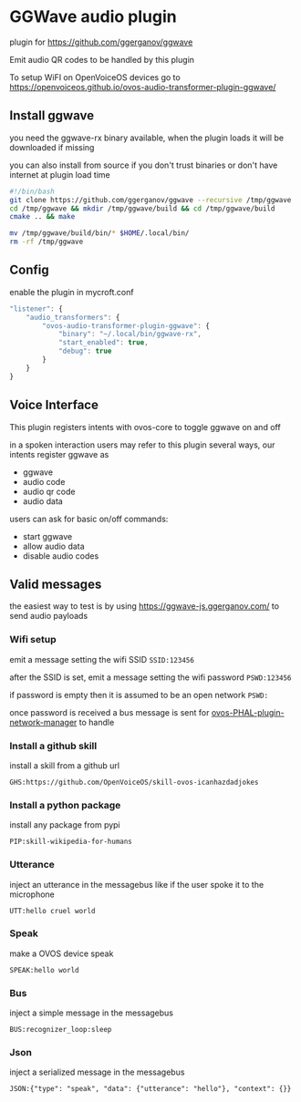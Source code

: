 # GGWave audio plugin

plugin for https://github.com/ggerganov/ggwave

Emit audio QR codes to be handled by this plugin

To setup WiFI on OpenVoiceOS devices go to https://openvoiceos.github.io/ovos-audio-transformer-plugin-ggwave/

## Install ggwave

you need the ggwave-rx binary available, when the plugin loads it will be downloaded if missing

you can also install from source if you don't trust binaries or don't have internet at plugin load time
```bash
#!/bin/bash
git clone https://github.com/ggerganov/ggwave --recursive /tmp/ggwave
cd /tmp/ggwave && mkdir /tmp/ggwave/build && cd /tmp/ggwave/build
cmake .. && make

mv /tmp/ggwave/build/bin/* $HOME/.local/bin/
rm -rf /tmp/ggwave
```

## Config

enable the plugin in mycroft.conf

```javascript
"listener": {
    "audio_transformers": {
        "ovos-audio-transformer-plugin-ggwave": {
            "binary": "~/.local/bin/ggwave-rx",
            "start_enabled": true,
            "debug": true
        }
    }
}
```

## Voice Interface

This plugin registers intents with ovos-core to toggle ggwave on and off

in a spoken interaction users may refer to this plugin several ways, our intents register ggwave as
- ggwave
- audio code
- audio qr code
- audio data

users can ask for basic on/off commands:
- start ggwave
- allow audio data
- disable audio codes


## Valid messages

the easiest way to test is by using https://ggwave-js.ggerganov.com/ to send audio payloads

### Wifi setup

emit a message setting the wifi SSID
`SSID:123456`

after the SSID is set, emit a message setting the wifi password
`PSWD:123456`

if password is empty then it is assumed to be an open network
`PSWD:`

once password is received a bus message is sent for [ovos-PHAL-plugin-network-manager](https://github.com/OpenVoiceOS/ovos-PHAL-plugin-network-manager) to handle

### Install a github skill

install a skill from a github url

`GHS:https://github.com/OpenVoiceOS/skill-ovos-icanhazdadjokes`

### Install a python package

install any package from pypi

`PIP:skill-wikipedia-for-humans`

### Utterance

inject an utterance in the messagebus like if the user spoke it to the microphone

`UTT:hello cruel world`

### Speak

make a OVOS device speak

`SPEAK:hello world`

### Bus

inject a simple message in the messagebus

`BUS:recognizer_loop:sleep`

### Json

inject a serialized message in the messagebus

`JSON:{"type": "speak", "data": {"utterance": "hello"}, "context": {}}`


